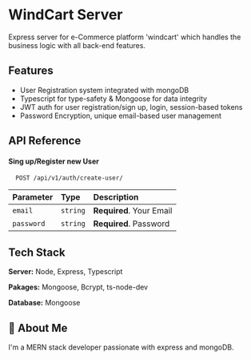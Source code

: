 # WindCart Server

Express server for e-Commerce platform 'windcart' which handles the business logic with all back-end features.

## Features

- User Registration system integrated with mongoDB
- Typescript for type-safety & Mongoose for data integrity
- JWT auth for user registration/sign up, login, session-based tokens
- Password Encryption, unique email-based user management

## API Reference

#### Sing up/Register new User

```http
  POST /api/v1/auth/create-user/
```

| Parameter  | Type     | Description              |
| :--------- | :------- | :----------------------- |
| `email`    | `string` | **Required**. Your Email |
| `password` | `string` | **Required**. Password   |

## Tech Stack

**Server:** Node, Express, Typescript

**Pakages:** Mongoose, Bcrypt, ts-node-dev

**Database:** Mongoose

## 🚀 About Me

I'm a MERN stack developer passionate with express and mongoDB.
